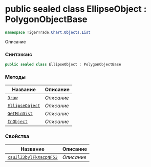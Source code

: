 
# public sealed class EllipseObject : PolygonObjectBase
```csharp
namespace TigerTrade.Chart.Objects.List
```



Описание

### Синтаксис
```csharp
public sealed class EllipseObject : PolygonObjectBase
```


### Методы
| Название | Описание |
| --- | --- |
| [`Draw`](./EllipseObject.cs/Методы/Draw.md) | *Описание* |
| [`EllipseObject`](./EllipseObject.cs/Методы/EllipseObject.md) | *Описание* |
| [`GetMinDist`](./EllipseObject.cs/Методы/GetMinDist.md) | *Описание* |
| [`InObject`](./EllipseObject.cs/Методы/InObject.md) | *Описание* |

### Свойства
| Название | Описание |
| --- | --- |
| [`xsuJlZ3bylFkXacpNF53`](./EllipseObject.cs/Свойства/xsuJlZ3bylFkXacpNF53.md) | *Описание* |



